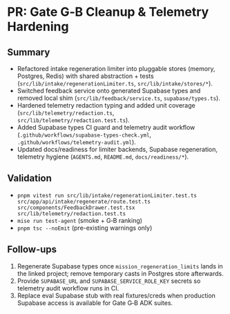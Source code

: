 # PR: Gate G‑B Cleanup & Telemetry Hardening

## Summary
- Refactored intake regeneration limiter into pluggable stores (memory, Postgres, Redis) with shared abstraction + tests (`src/lib/intake/regenerationLimiter.ts`, `src/lib/intake/stores/*`).
- Switched feedback service onto generated Supabase types and removed local shim (`src/lib/feedback/service.ts`, `supabase/types.ts`).
- Hardened telemetry redaction typing and added unit coverage (`src/lib/telemetry/redaction.ts`, `src/lib/telemetry/redaction.test.ts`).
- Added Supabase types CI guard and telemetry audit workflow (`.github/workflows/supabase-types-check.yml`, `.github/workflows/telemetry-audit.yml`).
- Updated docs/readiness for limiter backends, Supabase regeneration, telemetry hygiene (`AGENTS.md`, `README.md`, `docs/readiness/*`).

## Validation
- `pnpm vitest run src/lib/intake/regenerationLimiter.test.ts src/app/api/intake/regenerate/route.test.ts src/components/FeedbackDrawer.test.tsx src/lib/telemetry/redaction.test.ts`
- `mise run test-agent` (smoke + G‑B ranking)
- `pnpm tsc --noEmit` (pre-existing warnings only)

## Follow-ups
1. Regenerate Supabase types once `mission_regeneration_limits` lands in the linked project; remove temporary casts in Postgres store afterwards.
2. Provide `SUPABASE_URL` and `SUPABASE_SERVICE_ROLE_KEY` secrets so telemetry audit workflow runs in CI.
3. Replace eval Supabase stub with real fixtures/creds when production Supabase access is available for Gate G‑B ADK suites.
